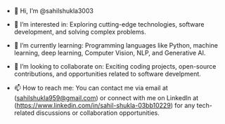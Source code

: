 - 👋 Hi, I’m @sahilshukla3003
  
- 👀 I’m interested in: Exploring cutting-edge technologies, software development, and solving complex problems.

- 🌱 I’m currently learning: Programming languages like Python, machine learning, deep learning, Computer Vision, NLP, and Generative AI.

- 💞️ I’m looking to collaborate on: Exciting coding projects, open-source contributions, and opportunities related to software develpment.

- 📫 How to reach me: You can contact me via email at (sahilshukla959@gmail.com) or connect with me on LinkedIn at (https://www.linkedin.com/in/sahil-shukla-03bb10229) for any tech-related discussions or collaboration opportunities.


<!---
sahilshukla3003/sahilshukla3003 is a ✨ special ✨ repository because its `README.md` (this file) appears on your GitHub profile.
You can click the Preview link to take a look at your changes.
--->

